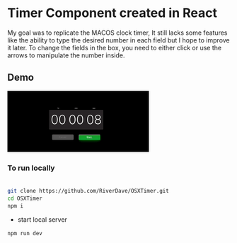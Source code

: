 # Timer Component created in React

My goal was to replicate the MACOS clock timer, It still lacks some features like the ability to type the desired
number in each field but I hope to improve it later.
To change the fields in the box, you need to either click or use the arrows to manipulate the number inside.

## Demo

![quote-demo](./demo/timerdemo.gif)

### To run locally

```bash

git clone https://github.com/RiverDave/OSXTimer.git
cd OSXTimer
npm i
```

- start local server

```bash
npm run dev
```
